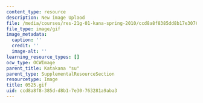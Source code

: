 ```yaml
---
content_type: resource
description: New image Uplaod
file: /media/courses/res-21g-01-kana-spring-2010/ccd8a8f8385dd8b17e30763281a9aba3_0525.gif
file_type: image/gif
image_metadata:
  caption: ''
  credit: ''
  image-alt: ''
learning_resource_types: []
ocw_type: OCWImage
parent_title: Katakana "su"
parent_type: SupplementalResourceSection
resourcetype: Image
title: 0525.gif
uid: ccd8a8f8-385d-d8b1-7e30-763281a9aba3
---
```

